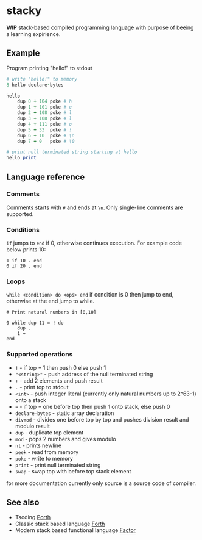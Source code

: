 # stacky

**WIP** stack-based compiled programming language with purpose of beeing a learning expirience.

## Example
Program printing "hello!" to stdout

```ruby
# write "hello!" to memory
8 hello declare-bytes

hello
	dup 0 + 104 poke # h
	dup 1 + 101 poke # e
	dup 2 + 108 poke # l
	dup 3 + 108 poke # l
	dup 4 + 111 poke # o
	dup 5 + 33  poke # !
	dup 6 + 10  poke # \n
	dup 7 + 0   poke # \0

# print null terminated string starting at hello
hello print
```

## Language reference

###  Comments
Comments starts with `#` and ends at `\n`. Only single-line comments are supported.

### Conditions

`if` jumps to `end` if 0, otherwise continues execution. For example code below prints 10:

```
1 if 10 . end
0 if 20 . end
```

### Loops

`while <condition> do <ops> end` if condition is 0 then jump to end, otherwise at the end jump to while.

```
# Print natural numbers in [0,10]

0 while dup 11 = ! do
	dup .
	1 +
end
```

### Supported operations

- `!` - if top = 1 then push 0 else push 1
- `"<string>"` - push address of the null terminated string
- `+` - add 2 elements and push result
- `.` - print top to stdout
- `<int>` - push integer literal (currently only natural numbers up to 2^63-1) onto a stack
- `=` - if top = one before top then push 1 onto stack, else push 0
- `declare-bytes` - static array declaration
- `divmod` - divides one before top by top and pushes division result and modulo result
- `dup` - duplicate top element
- `mod` - pops 2 numbers and gives modulo
- `nl` - prints newline
- `peek` - read from memory
- `poke` - write to memory
- `print` - print null terminated string
- `swap` - swap top with before top stack element

for more documentation currently only source is a source code of compiler.

## See also

- Tsoding [Porth](https://github.com/tsoding/porth)
- Classic stack based language [Forth](https://en.wikipedia.org/wiki/Forth_(programming_language))
- Modern stack based functional language [Factor](https://en.wikipedia.org/wiki/Factor_(programming_language))
